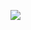 <a href="https://juncture-digital.org"><img src="https://juncture-digital.org/images/ve-button.png"></a>

<param ve-config 
       title="Herbarium Specimen"
       author="Maura C. Flannery"
       banner="https://iiif.juncture-digital.org/banner/?url=https://upload.wikimedia.org/wikipedia/commons/thumb/c/ca/Hydrangea_quercifolia4normanack.jpg/640px-Hydrangea_quercifolia4normanack.jpg" 
       layout="vertical">

<!-- Entities discussed throughout the essay are typically defined before the essay text and
     are thus available in all text.  Entity identifiers (QIDs) can be found in either
     Wikipedia or Wikidata (https://www.wikidata.org)> -->
<param ve-entity eid="Q368161"> <!-- Hydrangea quercifolia -->
<param ve-entity eid="Q18243"> <!-- William Bartram -->
<param ve-entity eid="Q221092"> <!-- Mauritshuis -->
<param ve-entity eid="Q36600"> <!-- The Hague -->


<parem ve-plant-specimen
       label="Hydrangea quercifolia" 
       description="collected by William Bartram" 
       license="public domain" 
eid="Q368161" max="1" reverse="true" type="Holotype">       
       
